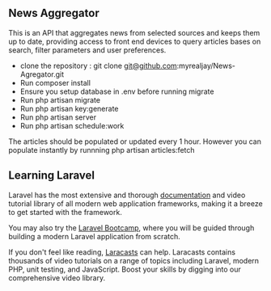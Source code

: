 
## News Aggregator

This is an API that aggregates news from selected sources and keeps them up to date, providing access to front end devices to query articles bases on search, filter parameters and user preferences.

- clone the repository : git clone git@github.com:myrealjay/News-Agregator.git
- Run composer install
- Ensure you setup database in .env before running migrate
- Run php artisan migrate
- Run php artisan key:generate
- Run php artisan server
- Run php artisan schedule:work

The articles should be populated or updated every 1 hour. However you can populate instantly by runnning php artisan articles:fetch

## Learning Laravel

Laravel has the most extensive and thorough [documentation](https://laravel.com/docs) and video tutorial library of all modern web application frameworks, making it a breeze to get started with the framework.

You may also try the [Laravel Bootcamp](https://bootcamp.laravel.com), where you will be guided through building a modern Laravel application from scratch.

If you don't feel like reading, [Laracasts](https://laracasts.com) can help. Laracasts contains thousands of video tutorials on a range of topics including Laravel, modern PHP, unit testing, and JavaScript. Boost your skills by digging into our comprehensive video library.

